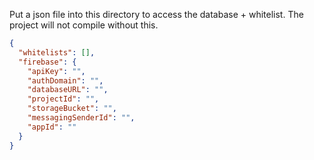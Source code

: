 Put a json file into this directory to access the database + whitelist.
The project will not compile without this.

```json
{
  "whitelists": [],
  "firebase": {
    "apiKey": "",
    "authDomain": "",
    "databaseURL": "",
    "projectId": "",
    "storageBucket": "",
    "messagingSenderId": "",
    "appId": ""
  }
}
```
